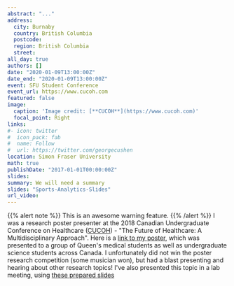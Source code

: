 ```yaml
---
abstract: "..."
address:
  city: Burnaby
  country: British Columbia
  postcode: 
  region: British Columbia
  street: 
all_day: true
authors: []
date: "2020-01-09T13:00:00Z"
date_end: "2020-01-09T13:00:00Z"
event: SFU Student Conference
event_url: https://www.cucoh.com
featured: false
image:
  caption: 'Image credit: [**CUCOH**](https://www.cucoh.com)'
  focal_point: Right
links:
#- icon: twitter
#  icon_pack: fab
#  name: Follow
#  url: https://twitter.com/georgecushen
location: Simon Fraser University
math: true
publishDate: "2017-01-01T00:00:00Z"
slides:
summary: We will need a summary
slides: "Sports-Analytics-Slides"
url_video: 
---
```


{{% alert note %}}
This is an awesome warning feature.
{{% /alert %}}
I was a research poster presenter at the 2018 Canadian Undergraduate Conference on Healthcare ([CUCOH](https://www.cucoh.com)) - "The Future of Healthcare: A Multidisciplinary Approach". Here is a [link to my poster](Peter_Poster.pdf), which was presented to a group of Queen's medical students as well as undergraduate science students across Canada. I unfortunately did not win the poster research competition (some musician won), but had a blast presenting and hearing about other research topics! I've also presented this topic in a lab meeting, using [these prepared slides](Peter_Presentation.pdf)